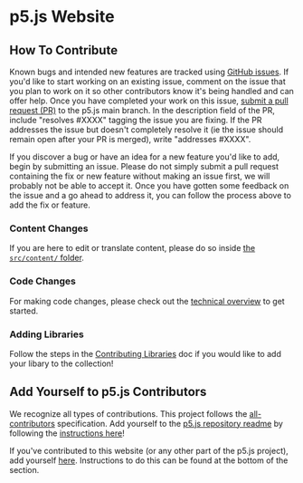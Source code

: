 # p5.js Website

## How To Contribute
Known bugs and intended new features are tracked using [GitHub issues](https://github.com/processing/p5.js-website/issues). If you'd like to start working on an existing issue, comment on the issue that you plan to work on it so other contributors know it's being handled and can offer help. Once you have completed your work on this issue, [submit a pull request (PR)](https://github.com/processing/p5.js/blob/main/contributor_docs/contributor_guidelines.md#pull-requests) to the p5.js main branch. In the description field of the PR, include "resolves #XXXX" tagging the issue you are fixing. If the PR addresses the issue but doesn't completely resolve it (ie the issue should remain open after your PR is merged), write "addresses #XXXX".

If you discover a bug or have an idea for a new feature you'd like to add, begin by submitting an issue. Please do not simply submit a pull request containing the fix or new feature without making an issue first, we will probably not be able to accept it. Once you have gotten some feedback on the issue and a go ahead to address it, you can follow the process above to add the fix or feature.

### Content Changes
If you are here to edit or translate content, please do so inside [the `src/content/` folder](/src/content).

### Code Changes
For making code changes, please check out the [technical overview](./docs/techical_overview.md) to get started.

### Adding Libraries
Follow the steps in the <a href="./docs/contributing_libraries.md">Contributing Libraries</a> doc if you would like to add your libary to the collection!

## Add Yourself to p5.js Contributors
We recognize all types of contributions. This project follows the [all-contributors](https://github.com/kentcdodds/all-contributors) specification. Add yourself to the [p5.js repository readme](https://github.com/processing/p5.js/blob/main/README.md#contributors) by following the [instructions here](https://github.com/processing/p5.js/issues/2309)!

If you've contributed to this website (or any other part of the p5.js project), add yourself [here](https://github.com/processing/p5.js#contributors). Instructions to do this can be found at the bottom of the section.
